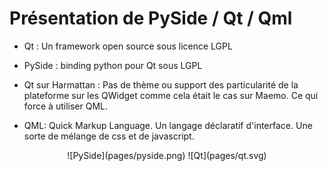 Présentation de PySide / Qt / Qml
=================================

* Qt : Un framework open source sous licence LGPL

* PySide : binding python pour Qt sous LGPL

* Qt sur Harmattan : Pas de thème ou support des particularité de la plateforme sur les QWidget comme cela était le cas sur Maemo. Ce qui force à utiliser QML.

* QML: Quick Markup Language. Un langage déclaratif d'interface. Une sorte de mélange de css et de javascript.

<center>![PySide](pages/pyside.png) ![Qt](pages/qt.svg)</center>

